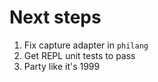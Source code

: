 # Next steps
1. Fix capture adapter in `philang`
2. Get REPL unit tests to pass
3. Party like it's 1999
